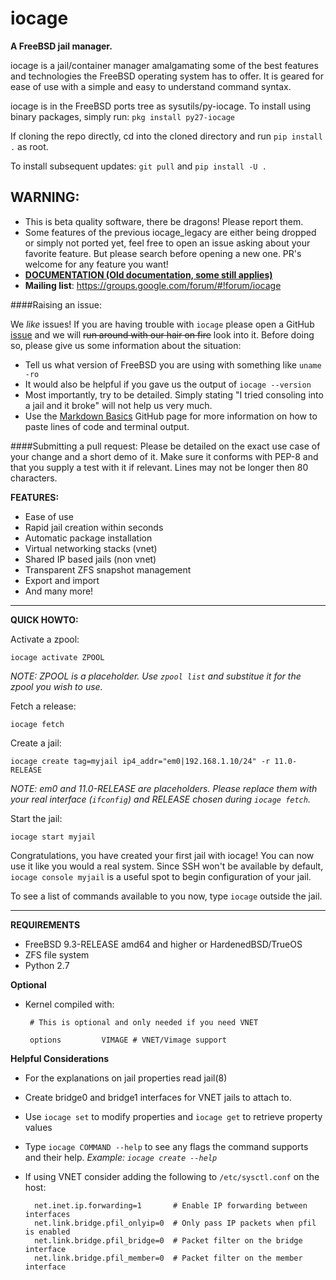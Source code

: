 iocage
======

**A FreeBSD jail manager.**

iocage is a jail/container manager amalgamating some of the best features and
technologies the FreeBSD operating system has to offer. It is geared for ease
 of use with a simple and easy to understand command syntax.

iocage is in the FreeBSD ports tree as sysutils/py-iocage.
To install using binary packages, simply run: `pkg install py27-iocage`

If cloning the repo directly, cd into the cloned directory and run `pip install .` as root.

To install subsequent updates: `git pull` and `pip install -U .`

## WARNING:
- This is beta quality software, there be dragons! Please report them.
- Some features of the previous iocage_legacy are either being dropped or simply not ported yet, feel free to open an issue asking about your favorite feature. But please search before opening a new one. PR's welcome for any feature you want!
- **[DOCUMENTATION (Old documentation, some still applies)](http://iocage.readthedocs.org/en/latest/index.html)**
- **Mailing list**: https://groups.google.com/forum/#!forum/iocage

####Raising an issue:

We _like_ issues! If you are having trouble with `iocage` please open a GitHub [issue](https://github.com/iocage/iocage/issues) and we will ~~run around with our hair on fire~~ look into it. Before doing so, please give us some information about the situation:
- Tell us what version of FreeBSD you are using with something like `uname -ro`
- It would also be helpful if you gave us the output of `iocage --version`
- Most importantly, try to be detailed. Simply stating "I tried consoling into a jail and it broke" will not help us very much.
- Use the [Markdown Basics](https://help.github.com/articles/markdown-basics/#code-formatting) GitHub page for more information on how to paste lines of code and terminal output.

####Submitting a pull request:
Please be detailed on the exact use case of your change and a short demo of
it. Make sure it conforms with PEP-8 and that you supply a test with it if
relevant. Lines may not be longer then 80 characters.

**FEATURES:**
- Ease of use
- Rapid jail creation within seconds
- Automatic package installation
- Virtual networking stacks (vnet)
- Shared IP based jails (non vnet)
- Transparent ZFS snapshot management
- Export and import
- And many more!

---
**QUICK HOWTO:**

Activate a zpool:

`iocage activate ZPOOL`

*NOTE: ZPOOL is a placeholder. Use `zpool list` and substitue it for the 
zpool you wish to use.*

Fetch a release:

`iocage fetch`

Create a jail:

`iocage create tag=myjail ip4_addr="em0|192.168.1.10/24" -r 11.0-RELEASE`

*NOTE: em0 and 11.0-RELEASE are placeholders. Please replace them with your 
real interface (`ifconfig`) and RELEASE chosen during `iocage fetch`.*

Start the jail:

`iocage start myjail`



Congratulations, you have created your first jail with iocage!
You can now use it like you would a real system.
Since SSH won't be available by default, `iocage console myjail` is a useful 
spot to begin configuration of your jail.

To see a list of commands available to you now, type `iocage` outside the jail.

------

**REQUIREMENTS**
- FreeBSD 9.3-RELEASE amd64 and higher or HardenedBSD/TrueOS
- ZFS file system
- Python 2.7

**Optional**
 - Kernel compiled with:

        # This is optional and only needed if you need VNET

        options         VIMAGE # VNET/Vimage support

**Helpful Considerations**
- For the explanations on jail properties read jail(8)
- Create bridge0 and bridge1 interfaces for VNET jails to attach to.
- Use `iocage set` to modify properties and `iocage get` to retrieve property
 values
- Type `iocage COMMAND --help` to see any flags the command supports and
their help. *Example: `iocage create --help`*
- If using VNET consider adding the following to `/etc/sysctl.conf` on the host:

        net.inet.ip.forwarding=1       # Enable IP forwarding between interfaces
        net.link.bridge.pfil_onlyip=0  # Only pass IP packets when pfil is enabled
        net.link.bridge.pfil_bridge=0  # Packet filter on the bridge interface
        net.link.bridge.pfil_member=0  # Packet filter on the member interface
